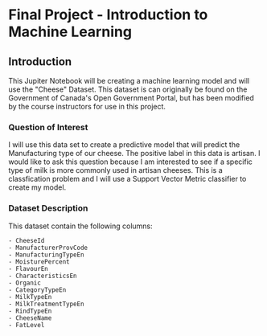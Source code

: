 # Final Project - Introduction to Machine Learning
## Introduction
This Jupiter Notebook will be creating a machine learning model and will use the \"Cheese\" Dataset. This dataset is can originally be found on the Government of Canada's Open Government Portal, but has been modified by the course instructors for use in this project.
### Question of Interest
I will use this data set to create a predictive model that will predict the Manufacturing type of our cheese. The positive label in this data is artisan. I would like to ask this question because I am interested to see if a specific type of milk is more commonly used in artisan cheeses. This is a classfication problem and I will use a Support Vector Metric classifier to create my model.
### Dataset Description
This dataset contain the following columns:

    - CheeseId
    - ManufacturerProvCode
    - ManufacturingTypeEn
    - MoisturePercent
    - FlavourEn
    - CharacteristicsEn
    - Organic
    - CategoryTypeEn
    - MilkTypeEn
    - MilkTreatmentTypeEn
    - RindTypeEn
    - CheeseName
    - FatLevel
